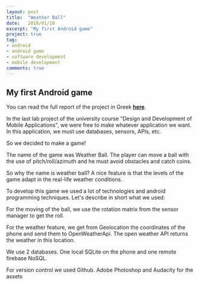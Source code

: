 ```yaml
---
layout: post
title:  "Weather Ball"
date:   2018/01/16
excerpt: "My first Android game"
project: true
tag:
- android 
- android game
- software development
- mobile development
comments: true
---
```

     
## My first Android game

You can read the full report of the project in Greek **[here](https://drive.google.com/open?id=1y8Mw7jFEvIboLpTVxipmXiU-XxDtsov-)**.

In the last lab project of the university course "Design and Development of Mobile Applications", we were free to make whatever application we want. In this application, we must use databases, sensors, APIs, etc. 

So we decided to make a game!

The name of the game was Weather Ball.
The player can move a ball with the use of pitch/roll/azimuth and he must avoid obstacles and catch coins.

So why the name is weather ball?
A nice feature is that the levels of the game adapt in the real-life weather conditions.

To develop this game we used a lot of technologies and android programming techniques.
Let's describe in short what we used: 

For the moving of the ball, we use the rotation matrix from the sensor manager to get the roll.

For the weather feature, we get from Geolocation the coordinates of the phone and send them to OpenWeatherApi. The open weather API returns the weather in this location.

We use 2 databases. One local SQLite on the phone and one remote firebase NoSQL.

For version control we used Github.
Adobe Photoshop and Audacity for the assets 







 


